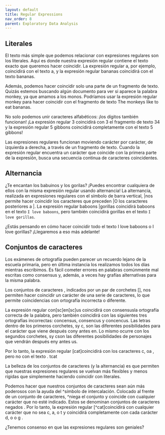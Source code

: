 ```yaml
---
layout: default
title: Regular Expressions
nav_order: 8
parent: Exploratory Data Analysis
---
```



## Literales

El texto más simple que podemos relacionar con expresiones regulares son los literales. Aquí es donde nuestra expresión regular contiene el texto exacto que queremos hacer coincidir. La expresión regular a, por ejemplo, coincidirá con el texto a, y la expresión regular bananas coincidirá con el texto bananas.

Además, podemos hacer coincidir solo una parte de un fragmento de texto. Quizás estemos buscando algún documento para ver si aparece la palabra monkey, ya que amamos a los monos. Podríamos usar la expresión regular monkey para hacer coincidir con el fragmento de texto The monkeys like to eat bananas.

No solo podemos unir caracteres alfabéticos: ¡los dígitos también funcionan! ¡La expresión regular 3 coincidirá con 3 el fragmento de texto 34 y la expresión regular 5 gibbons coincidirá completamente con el texto 5 gibbons!

Las expresiones regulares funcionan moviendo carácter por carácter, de izquierda a derecha, a través de un fragmento de texto. Cuando la expresión regular encuentra un carácter que coincide con la primera parte de la expresión, busca una secuencia continua de caracteres coincidentes.

## Alternancia

¿Te encantan los babuinos y los gorilas? ¡Puedes encontrar cualquiera de ellos con la misma expresión regular usando alternancia! La alternancia, realizada en expresiones regulares con el símbolo de barra vertical, \|nos permite hacer coincidir los caracteres que preceden \|O los caracteres posteriores a \|. La expresión regular baboons \|gorillas coincidirá baboons en el texto `I love baboons`, pero también coincidirá gorillas en el texto `I love gorillas`.

¿Estás pensando en cómo hacer coincidir todo el texto I love baboons o I love gorillas? ¡Llegaremos a eso más adelante!

## Conjuntos de caracteres

Los exámenes de ortografía pueden parecer un recuerdo lejano de la escuela primaria, pero en última instancia los realizamos todos los días mientras escribimos. Es fácil cometer errores en palabras comúnmente mal escritas como consensus y, además, a veces hay grafías alternativas para la misma palabra.

Los conjuntos de caracteres , indicados por un par de corchetes [], nos permiten hacer coincidir un carácter de una serie de caracteres, lo que permite coincidencias con ortografía incorrecta o diferente.

La expresión regular con[sc]en[sc]us coincidirá con consensusla ortografía correcta de la palabra, pero también coincidirá con las siguientes tres ortografías incorrectas: concensus, consencus y concencus. Las letras dentro de los primeros corchetes, sy c, son las diferentes posibilidades para el carácter que viene después cony antes en. Lo mismo ocurre con los segundos corchetes, sy cson las diferentes posibilidades de personajes que vendrán después eny antes us.

Por lo tanto, la expresión regular [cat]coincidirá con los caracteres c, oa , pero no con el texto . tcat

La belleza de los conjuntos de caracteres (y la alternancia) es que permiten que nuestras expresiones regulares se vuelvan más flexibles y menos rígidas que simplemente haciendo coincidir con literales.

Podemos hacer que nuestros conjuntos de caracteres sean aún más poderosos con la ayuda del ^símbolo de intercalación. Colocado al frente de un conjunto de caracteres, ^niega el conjunto y coincide con cualquier carácter que no esté indicado. Estos se denominan conjuntos de caracteres negados . Por lo tanto, la expresión regular [^cat]coincidirá con cualquier carácter que no sea c, a, o t y coincidirá completamente con cada carácter d, o o g .

¿Tenemos consenso en que las expresiones regulares son geniales?